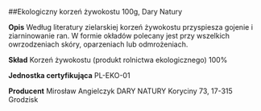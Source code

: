 ##Ekologiczny korzeń żywokostu 100g, Dary Natury

**Opis** Według literatury zielarskiej korzeń żywokostu przyspiesza gojenie i ziarninowanie ran. W formie okładów polecany jest przy wszelkich owrzodzeniach skóry, oparzeniach lub odmrożeniach. 

**Skład** Korzeń żywokostu (produkt rolnictwa ekologicznego) 100% 

**Jednostka certyfikująca** PL-EKO-01

**Producent** Mirosław Angielczyk DARY NATURY
Koryciny 73, 17-315 Grodzisk